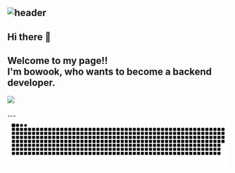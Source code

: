 ![header](https://capsule-render.vercel.app/api?type=Waving&color=timeGradient&height=300&section=header&text=HI!👋%20I%20AM%20BOWOOK!&fontSize=48)
---
## Hi there 👋

Welcome to my page‼️
<br>
I'm bowook, who wants to become a <b>backend developer</b>.
---
<div style="display: flex; flex-direction: column; flex-wrap: nowrap; align-items: flex-start; width: 100%;">
  <a href="https://github.com/anuraghazra/github-readme-stats" title="Go to Source" style="width: 50%; display: block;">
    <img width="50%" style="max-width: 50%; height: auto;" src="https://github-readme-stats.vercel.app/api?username=bowook&show_icons=true&theme=dark&hide_border=true&bg_color=151515&icon_color=ffffff&text_color=ffffff&title_color=00e6fe" />
  </a>
  <a href="https://git.io/streak-stats" title="Go to Source" style="width: 50%; display: block;">
    <img width="50%" style="max-width: 50%; height: auto;" src="http://github-readme-streak-stats.herokuapp.com?user=bowook&hide_border=true&theme=black-ice" alt="" />
  </a>
</div>
---

<img src="https://github.com/bowook/bowook/blob/output/github-contribution-grid-snake.svg"/>
<br><br><br><br><br><br><br><br>
<!---
bowook/bowook is a ✨ special ✨ repository because its `README.md` (this file) appears on your GitHub profile.
You can click the Preview link to take a look at your changes.
--->
